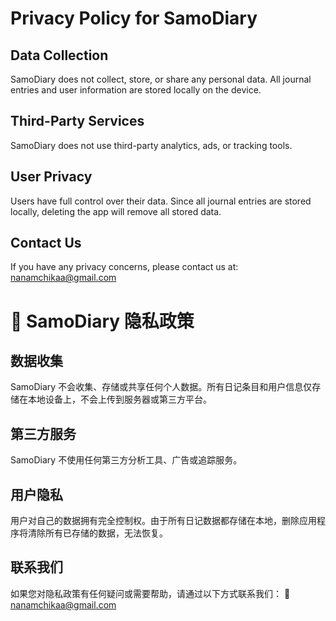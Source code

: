 # Privacy Policy for SamoDiary

## Data Collection
SamoDiary does not collect, store, or share any personal data. All journal entries and user information are stored locally on the device.

## Third-Party Services
SamoDiary does not use third-party analytics, ads, or tracking tools.

## User Privacy
Users have full control over their data. Since all journal entries are stored locally, deleting the app will remove all stored data.

## Contact Us
If you have any privacy concerns, please contact us at: nanamchikaa@gmail.com


# 📌 SamoDiary 隐私政策
## 数据收集
SamoDiary 不会收集、存储或共享任何个人数据。所有日记条目和用户信息仅存储在本地设备上，不会上传到服务器或第三方平台。

## 第三方服务
SamoDiary 不使用任何第三方分析工具、广告或追踪服务。

## 用户隐私
用户对自己的数据拥有完全控制权。由于所有日记数据都存储在本地，删除应用程序将清除所有已存储的数据，无法恢复。

## 联系我们
如果您对隐私政策有任何疑问或需要帮助，请通过以下方式联系我们：
📧nanamchikaa@gmail.com
